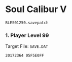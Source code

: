 #  Soul Calibur V 

`BLES01250.savepatch`

### 1. Player Level 99

Target File: `SAVE.DAT`

```
20172364 05F5E0FF
```

